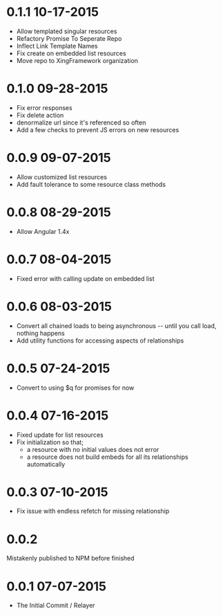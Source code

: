0.1.1 10-17-2015
================
* Allow templated singular resources
* Refactory Promise To Seperate Repo
* Inflect Link Template Names
* Fix create on embedded list resources
* Move repo to XingFramework organization

0.1.0 09-28-2015
================
* Fix error responses
* Fix delete action
* denormalize url since it's referenced so often
* Add a few checks to prevent JS errors on new resources

0.0.9 09-07-2015
================
* Allow customized list resources
* Add fault tolerance to some resource class methods

0.0.8 08-29-2015
================
* Allow Angular 1.4x

0.0.7 08-04-2015
================
* Fixed error with calling update on embedded list

0.0.6 08-03-2015
================
* Convert all chained loads to being asynchronous -- until you call load, nothing happens
* Add utility functions for accessing aspects of relationships

0.0.5 07-24-2015
================
* Convert to using $q for promises for now

0.0.4 07-16-2015
================
* Fixed update for list resources
* Fix initialization so that;
  - a resource with no initial values does not error
  - a resource does not build embeds for all its relationships automatically

0.0.3 07-10-2015
================
* Fix issue with endless refetch for missing relationship

0.0.2
================
Mistakenly published to NPM before finished

0.0.1 07-07-2015
================
* The Initial Commit / Relayer
